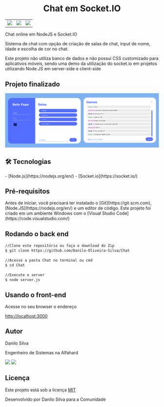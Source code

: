 <h1 align="center">Chat em Socket.IO</h1>

<table border=0>
<tr>
    <td><img src="https://img.shields.io/static/v1?label=Autor&message=Danilo%20Silva&color=7159c1&style=for-the-badge&logo=" /></td>
    <td><img src="https://img.shields.io/static/v1?label=Node.JS&message=12.18.2&color=1c841c&style=for-the-badge&logo=node.js" /></td>
    <td><img src="https://img.shields.io/static/v1?label=Socket.io&message=4.0&color=010101&style=for-the-badge&logo=socket.io" /></td>
</tr>
</table>


<p>Chat online em NodeJS e Socket.IO</p>

<p>Sistema de chat com opção de criação de salas de chat, input de nome, idade e escolha de cor no chat.</p>
<p>Este projeto não utiliza banco de dados e não possui CSS customizado para aplicativos móveis, sendo uma demo da utilização do socket.io em projetos utilizando Node.JS em server-side e client-side</p>

<h2>Projeto finalizado</h2>

![Alt text](https://github.com/Danilo-Oliveira-Silva/Chat/blob/main/chat-print-geral.png "Print")

<h2>🛠 Tecnologias</h2>
- [Node.js](https://nodejs.org/en/)
- [Socket.io](https://socket.io/)

<h2>Pré-requisitos</h2>
<p>Antes de iniciar, você precisará ter instalado o [Git](https://git.scm.com), [Node.JS](https://nodejs.org/en/) e um editor de código. Este projeto foi criado em um ambiente Windows com o [Visual Studio Code](https://code.visualstudio.com/)</P>

<h2>Rodando o back end</h2>

```node
//Clone este repositório ou faça o download do Zip
$ git clone https://github.com/Danilo-Oliveira-Silva/Chat

//Acesse a pasta Chat no terminal ou cmd
$ cd Chat

//Execute o server
$ node server.js

```

<h2> Usando o front-end</h2>

<p> Acesse no seu browser o endereço</p>
<a href="http://localhost:3000">http://localhost:3000</a>

<h2>Autor</h2>
<p>Danilo Silva</p>
<p>Engenheiro de Sistemas na Alfahard</p>
<a href="https://www.linkedin.com/in/danilo-silva-44518956/"><img src="https://img.shields.io/static/v1?label=&message=LINKEDIN&color=0A66C2&style=for-the-badge&logo=linkedin" /></a>
<a href="mailto:danilo.o.s@hotmail.com"><img src="https://img.shields.io/static/v1?label=&message=E-mail&color=007722&style=for-the-badge&logo=mail.ru" /></a>


<h2>Licença</h2>
<p> Este projeto está sob a licença <a href="https://github.com/Danilo-Oliveira-Silva/Chat/blob/main/LICENSE">MIT</a></P>
<p> Desenvolvido por Danilo Silva para a Comunidade</p>

